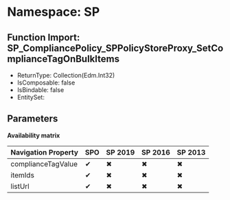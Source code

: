 # Namespace: SP

## Function Import: SP_CompliancePolicy_SPPolicyStoreProxy_SetComplianceTagOnBulkItems

- ReturnType: Collection(Edm.Int32)
- IsComposable: false
- IsBindable: false
- EntitySet: 

## Parameters

**Availability matrix**

Navigation Property | SPO | SP 2019 | SP 2016 | SP 2013
----------|-----|---------|---------|--------
complianceTagValue | ✔ | ✖ | ✖ | ✖
itemIds | ✔ | ✖ | ✖ | ✖
listUrl | ✔ | ✖ | ✖ | ✖
